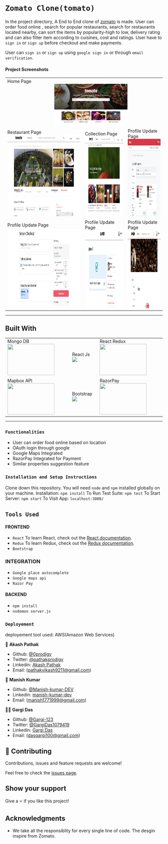 # `Zomato Clone(tomato)`

In the project directory, A End to End clone of [zomato](https://www.zomato.com/) is made. User can order food online , search for popular restaurants, search for restaurants located nearby, can sort the items by popularity-high to low, delivery rating and can also filter item according to cuisines, cost and ratings. User have to `sign in` or `sign up` before checkout and make payments.

User can `sign in` or `sign up` using `google sign in` or through `email verification`.

#### Project Screenshots

<table>
  <tr>
     <td>Home Page <img src="./screenshots/homepage.png" width=900 style="margin-left:150px"></td>
  </tr>
  <tr>
    <td>Restaurant Page <img src="./screenshots/RestroPage.png" height=260 ></td>
    <td>Collection Page <img src="./screenshots/collectionPage.png" height=250 ></td>
    <td>Profile Update Page<img src="./screenshots/explore_new1.png" height=250></td>
  </tr>
  <tr>
   <td>Profile Update Page<img src="./screenshots/checkoutPage.png" height=250></td>
   <td>Profile Update Page<img src="./screenshots/paymentPage.png" height=250></td>
   <td>Profile Update Page<img src="./screenshots/profilePage.png" height=250></td>
  </tr>
 </table>


<hr/>

## Built With

<table>
  <tr>
  <td>Mongo DB <img src="https://upload.wikimedia.org/wikipedia/commons/thumb/9/93/MongoDB_Logo.svg/1280px-MongoDB_Logo.svg.png"  height=100  width=150 ></td>
     <td>React Js  <img src="https://upload.wikimedia.org/wikipedia/commons/thumb/a/a7/React-icon.svg/1280px-React-icon.svg.png" height=100   ></td>
    <td>React Redux <img src="https://upload.wikimedia.org/wikipedia/commons/4/49/Redux.png"  height=100   width=150 ></td>
  </tr>
   <tr>
    <td>Mapbox API  <img src="https://raw.githubusercontent.com/mapbox/mapbox-gl-js-docs/publisher-production/docs/pages/assets/logo.png"  height=100  width=150  ></td>
   <td>Bootstrap <img src="https://upload.wikimedia.org/wikipedia/commons/thumb/b/b2/Bootstrap_logo.svg/768px-Bootstrap_logo.svg.png"  height=100    ></td>
    <td>RazorPay <img src="https://cdn.iconscout.com/icon/free/png-256/razorpay-1649771-1399875.png"  height=100  width=150  ></td>
  </tr>
</table>

<hr/>

### `Functionalities`

- User can order food online based on location
- OAuth login through google
- Google Maps Integrated
- RazorPay Integrated for Payment
- Similar properties suggestion feature

### `Installation and Setup Instructions`

Clone down this repository. You will need `node` and `npm` installed globally on your machine.
Installation:
`npm install`
To Run Test Suite:
`npm test`
To Start Server:
`npm start`
To Visit App:
`localhost:3000/`

## `Tools Used`

#### FRONTEND

- `React`
  To learn React, check out the [React documentation](https://reactjs.org/).
- `Redux`
  To learn Redux, check out the [Redux documentation](https://redux.js.org/).
- `Bootstrap`

### INTEGRATION

- `Google place autocomplete`
- `Google maps api`
- `Razor Pay`

#### BACKEND

- `npm install`
- `nodemon server.js`

### `Deployement`

deployement tool used: AWS(Amazon Web Services)

👤 **Akash Pathak**

- Github: [@0prodigy](https://github.com/0prodigy)
- Twitter: [@pathakprodigy](https://twitter.com/pathakprodigy)
- Linkedin: [Akash Pathak](https://www.linkedin.com/in/akash-pathak-0796a7165)
- Email: (pathakvikash9211@gmail.com)

👤 **Manish Kumar**

- Github: [@Manish-kumar-DEV](https://github.com/Manish-kumar-DEV)
- Linkedin: [manish-kumar-dev](https://www.linkedin.com/in/manish-kumar-dev/)
- Email: (manish1771999@gmail.com)

👱‍♀️ **Gargi Das**

- Github: [@Gargi-123](https://github.com/Gargi-123)
- Twitter: [@GargiDas1079419](https://twitter.com/GargiDas1079419)
- Linkedin: [Gargi Das](https://www.linkedin.com/in/gargi-das-57701b197/)
- Email: (dasgargi100@gmail.com)

## 🤝 Contributing

Contributions, issues and feature requests are welcome!

Feel free to check the [issues page](https://0prodigy.github.io/monk-arena/issues).

## Show your support

Give a ⭐️ if you like this project!

## Acknowledgments

- We take all the responsiblity for every single line of code. The desgin inspire from Zomato.

